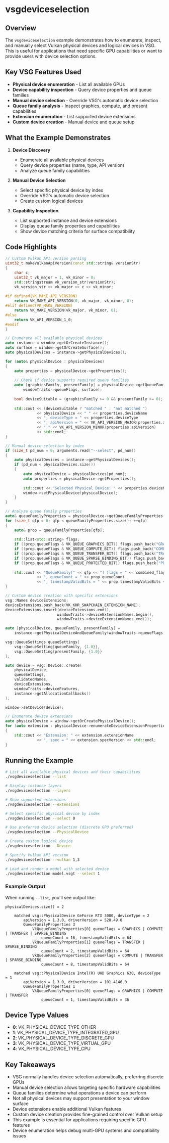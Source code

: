 # vsgdeviceselection

## Overview

The `vsgdeviceselection` example demonstrates how to enumerate, inspect, and manually select Vulkan physical devices and logical devices in VSG. This is useful for applications that need specific GPU capabilities or want to provide users with device selection options.

## Key VSG Features Used

- **Physical device enumeration** - List all available GPUs
- **Device capability inspection** - Query device properties and queue families
- **Manual device selection** - Override VSG's automatic device selection
- **Queue family analysis** - Inspect graphics, compute, and present capabilities
- **Extension enumeration** - List supported device extensions
- **Custom device creation** - Manual device and queue setup

## What the Example Demonstrates

1. **Device Discovery**
   - Enumerate all available physical devices
   - Query device properties (name, type, API version)
   - Analyze queue family capabilities

2. **Manual Device Selection**
   - Select specific physical device by index
   - Override VSG's automatic device selection
   - Create custom logical devices

3. **Capability Inspection**
   - List supported instance and device extensions
   - Display queue family properties and capabilities
   - Show device matching criteria for surface compatibility

## Code Highlights

```cpp
// Custom Vulkan API version parsing
uint32_t makeVulkanApiVersion(const std::string& versionStr)
{
    char c;
    uint32_t vk_major = 1, vk_minor = 0;
    std::stringstream vk_version_str(versionStr);
    vk_version_str >> vk_major >> c >> vk_minor;
    
#if defined(VK_MAKE_API_VERSION)
    return VK_MAKE_API_VERSION(0, vk_major, vk_minor, 0);
#elif defined(VK_MAKE_VERSION)
    return VK_MAKE_VERSION(vk_major, vk_minor, 0);
#else
    return VK_API_VERSION_1_0;
#endif
}

// Enumerate all available physical devices
auto instance = window->getOrCreateInstance();
auto surface = window->getOrCreateSurface();
auto physicalDevices = instance->getPhysicalDevices();

for (auto& physicalDevice : physicalDevices)
{
    auto properties = physicalDevice->getProperties();
    
    // Check if device supports required queue families
    auto [graphicsFamily, presentFamily] = physicalDevice->getQueueFamily(
        windowTraits->queueFlags, surface);
    
    bool deviceSuitable = (graphicsFamily >= 0 && presentFamily >= 0);
    
    std::cout << (deviceSuitable ? "matched " : "not matched ")
              << physicalDevice << " " << properties.deviceName
              << ", deviceType = " << properties.deviceType
              << ", apiVersion = " << VK_API_VERSION_MAJOR(properties.apiVersion)
              << "." << VK_API_VERSION_MINOR(properties.apiVersion)
              << std::endl;
}

// Manual device selection by index
if (size_t pd_num = 0; arguments.read("--select", pd_num))
{
    auto physicalDevices = instance->getPhysicalDevices();
    if (pd_num < physicalDevices.size())
    {
        auto physicalDevice = physicalDevices[pd_num];
        auto properties = physicalDevice->getProperties();
        
        std::cout << "Selected Physical Device: " << properties.deviceName << std::endl;
        window->setPhysicalDevice(physicalDevice);
    }
}

// Analyze queue family properties
auto& queueFamilyProperties = physicalDevice->getQueueFamilyProperties();
for (size_t qfp = 0; qfp < queueFamilyProperties.size(); ++qfp)
{
    auto& prop = queueFamilyProperties[qfp];
    
    std::list<std::string> flags;
    if ((prop.queueFlags & VK_QUEUE_GRAPHICS_BIT)) flags.push_back("GRAPHICS");
    if ((prop.queueFlags & VK_QUEUE_COMPUTE_BIT)) flags.push_back("COMPUTE");
    if ((prop.queueFlags & VK_QUEUE_TRANSFER_BIT)) flags.push_back("TRANSFER");
    if ((prop.queueFlags & VK_QUEUE_SPARSE_BINDING_BIT)) flags.push_back("SPARSE_BINDING");
    if ((prop.queueFlags & VK_QUEUE_PROTECTED_BIT)) flags.push_back("PROTECTED");
    
    std::cout << "QueueFamily[" << qfp << "] flags = " << combined_flags
              << ", queueCount = " << prop.queueCount
              << ", timestampValidBits = " << prop.timestampValidBits << std::endl;
}

// Custom device creation with specific extensions
vsg::Names deviceExtensions;
deviceExtensions.push_back(VK_KHR_SWAPCHAIN_EXTENSION_NAME);
deviceExtensions.insert(deviceExtensions.end(), 
                       windowTraits->deviceExtensionNames.begin(), 
                       windowTraits->deviceExtensionNames.end());

auto [physicalDevice, queueFamily, presentFamily] = 
    instance->getPhysicalDeviceAndQueueFamily(windowTraits->queueFlags, surface);

vsg::QueueSettings queueSettings{
    vsg::QueueSetting{queueFamily, {1.0}}, 
    vsg::QueueSetting{presentFamily, {1.0}}
};

auto device = vsg::Device::create(
    physicalDevice, 
    queueSettings, 
    validatedNames, 
    deviceExtensions, 
    windowTraits->deviceFeatures, 
    instance->getAllocationCallbacks()
);

window->setDevice(device);

// Enumerate device extensions
auto physicalDevice = window->getOrCreatePhysicalDevice();
for (auto extension : physicalDevice->enumerateDeviceExtensionProperties())
{
    std::cout << "Extension: " << extension.extensionName 
              << ", spec = " << extension.specVersion << std::endl;
}
```

## Running the Example

```bash
# List all available physical devices and their capabilities
./vsgdeviceselection --list

# Display instance layers
./vsgdeviceselection --layers

# Show supported extensions
./vsgdeviceselection --extensions

# Select specific physical device by index
./vsgdeviceselection --select 0

# Use preferred device selection (discrete GPU preferred)
./vsgdeviceselection --PhysicalDevice

# Create custom logical device
./vsgdeviceselection --Device

# Specify Vulkan API version
./vsgdeviceselection --vulkan 1,3

# Load and render a model with selected device
./vsgdeviceselection model.vsgt --select 1
```

### Example Output

When running `--list`, you'll see output like:

```
physicalDevices.size() = 2

    matched vsg::PhysicalDevice GeForce RTX 3080, deviceType = 2
        apiVersion = 1.3.0, driverVersion = 528.49.0
        QueueFamilyProperties 3
            VkQueueFamilyProperties[0] queueFlags = GRAPHICS | COMPUTE | TRANSFER | SPARSE_BINDING
                queueCount = 16, timestampValidBits = 64
            VkQueueFamilyProperties[1] queueFlags = TRANSFER | SPARSE_BINDING
                queueCount = 2, timestampValidBits = 64
            VkQueueFamilyProperties[2] queueFlags = COMPUTE | TRANSFER | SPARSE_BINDING
                queueCount = 8, timestampValidBits = 64

    matched vsg::PhysicalDevice Intel(R) UHD Graphics 630, deviceType = 1
        apiVersion = 1.3.0, driverVersion = 101.4146.0
        QueueFamilyProperties 1
            VkQueueFamilyProperties[0] queueFlags = GRAPHICS | COMPUTE | TRANSFER
                queueCount = 1, timestampValidBits = 36
```

## Device Type Values

- **0**: VK_PHYSICAL_DEVICE_TYPE_OTHER
- **1**: VK_PHYSICAL_DEVICE_TYPE_INTEGRATED_GPU  
- **2**: VK_PHYSICAL_DEVICE_TYPE_DISCRETE_GPU
- **3**: VK_PHYSICAL_DEVICE_TYPE_VIRTUAL_GPU
- **4**: VK_PHYSICAL_DEVICE_TYPE_CPU

## Key Takeaways

- VSG normally handles device selection automatically, preferring discrete GPUs
- Manual device selection allows targeting specific hardware capabilities
- Queue families determine what operations a device can perform
- Not all physical devices may support presentation to your window surface
- Device extensions enable additional Vulkan features
- Custom device creation provides fine-grained control over Vulkan setup
- This example is essential for applications requiring specific GPU features
- Device enumeration helps debug multi-GPU systems and compatibility issues